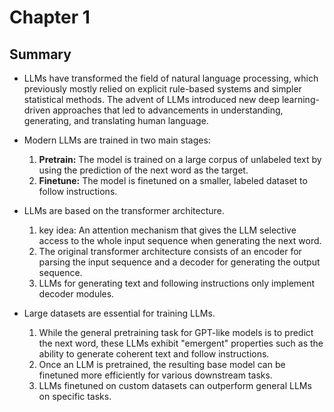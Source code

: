 # Chapter 1

## Summary

* LLMs have transformed the field of natural language processing, which previously mostly relied on explicit rule-based systems and simpler statistical methods. The advent of LLMs introduced new deep learning- driven approaches that led to advancements in understanding, generating, and translating human language.
* Modern LLMs are trained in two main stages:
    1. **Pretrain:** The model is trained on a large corpus of unlabeled text by using the prediction of the next word as the target.
    2. **Finetune:** The model is finetuned on a smaller, labeled dataset to follow instructions.

* LLMs are based on the transformer architecture.
    1. key idea: An attention mechanism that gives the LLM selective access to the whole input sequence when generating the next word. 
    2. The original transformer architecture consists of an encoder for parsing the input sequence and a decoder for generating the output sequence.
    3. LLMs for generating text and following instructions only implement decoder modules.

* Large datasets are essential for training LLMs.
    1. While the general pretraining task for GPT-like models is to predict the next word, these LLMs exhibit "emergent" properties such as the ability to generate coherent text and follow instructions.
    2. Once an LLM is pretrained, the resulting base model can be finetuned more efficiently for various downstream tasks.
    3. LLMs finetuned on custom datasets can outperform general LLMs on specific tasks.